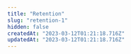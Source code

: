 ```yaml
---
title: "Retention"
slug: "retention-1"
hidden: false
createdAt: "2023-03-12T01:21:18.716Z"
updatedAt: "2023-03-12T01:21:18.716Z"
---
```

